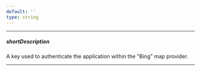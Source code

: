 ```yaml
---
default: ''
type: string
---
```

---
##### shortDescription
A key used to authenticate the application within the "Bing" map provider.

---
